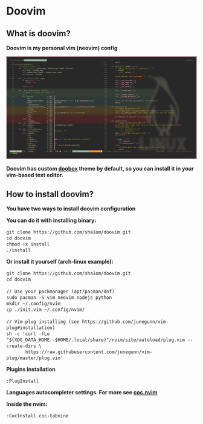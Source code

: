 # Doovim
## What is doovim?
**Doovim is my personal vim (neovim) config**

![no image](https://github.com/doopath/doovim/blob/main/screenshots/doovim.png?raw=true)

**Doovim has custom [doobox](https://github.com/doopath/doobox) theme by default, so you can install it in your vim-based text editor.**

## How to install doovim?
**You have two ways to install doovim configuration**


**You can do it with installing binary:**
```shell
git clone https://github.com/sha1om/doovim.git
cd doovim
chmod +x install
./install
```


**Or install it yourself (arch-linux example):**
```shell
git clone https://github.com/sha1om/doovim.git
cd doovim

// Use your packmanager (apt/pacman/dnf)
sudo pacman -S vim neovim nodejs python
mkdir ~/.config/nvim
cp ./init.vim ~/.config/nvim/

// Vim-plug installing (see https://github.com/junegunn/vim-plug#installation)
sh -c 'curl -fLo "${XDG_DATA_HOME:-$HOME/.local/share}"/nvim/site/autoload/plug.vim --create-dirs \
       https://raw.githubusercontent.com/junegunn/vim-plug/master/plug.vim'

```


**Plugins installation**
```
:PlugInstall
```

**Languages autocompleter settings. For more see [coc.nvim](https://github.com/neoclide/coc.nvim)**

**Inside the nvim:**
```
:CocInstall coc-tabnine
```

